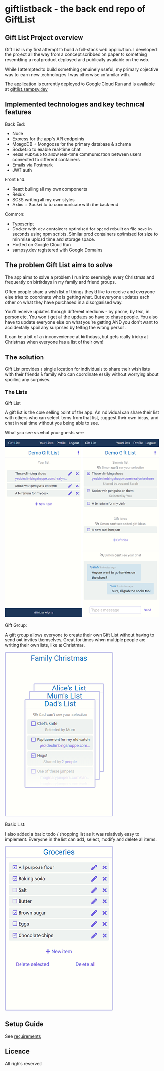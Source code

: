 # giftlistback - the back end repo of GiftList

## Gift List Project overview

Gift List is my first attempt to build a full-stack web application. I developed the project all the way from a concept scribbed on paper to something resembling a real product deployed and publically available on the web.

While I attempted to build something genuinely useful, my primary objective was to learn new technologies I was otherwise unfamilar with.

The application is currently deployed to Google Cloud Run and is available at [giftlist.sampsy.dev](https://giftlist.sampsy.dev)

## Implemented technologies and key technical features

Back End:

-   Node
-   Express for the app's API endpoints
-   MongoDB + Mongoose for the primary database & schema
-   Socket.io to enable real-time chat
-   Redis Pub/Sub to allow real-time communication between users connected to different containers
-   Emails via Postmark
-   JWT auth

Front End:

-   React builing all my own components
-   Redux
-   SCSS writing all my own styles
-   Axios + Socket.io to communicate with the back end

Common:

-   Typescript
-   Docker with dev containers optimised for speed rebuilt on file save in seconds using npm scripts. Similar prod containers optimised for size to minimise upload time and storage space.
-   Hosted on Google Cloud Run
-   sampsy.dev registered with Google Domains

## The problem Gift List aims to solve

The app aims to solve a problem I run into seemingly every Christmas and frequently on birthdays in my family and friend groups.

Often people share a wish list of things they’d like to receive and everyone else tries to coordinate who is getting what. But everyone updates each other on what they have purchased in a disorganised way.

You'll receive updates through different mediums - by phone, by text, in person etc. You won't get all the updates so have to chase people. You also have to update everyone else on what you're getting AND you don't want to accidentally spoil any surprises by telling the wrong person.

It can be a bit of an inconvenience at birthdays, but gets really tricky at Christmas when everyone has a list of their own!

## The solution

Gift List provides a single location for individuals to share their wish lists with their friends & family who can coordinate easily without worrying about spoiling any surprises.

### The Lists

Gift List:

A gift list is the core selling point of the app. An individual can share their list with others who can select items from that list, suggest their own ideas, and chat in real time without you being able to see.

What you see vs what your guests see:

<img src="documentation/giftListExampleSmall.png">

Gift Group:

A gift group allows everyone to create their own Gift List without having to send out invites themselves. Great for times when multiple people are writing their own lists, like at Christmas.

<img src="documentation/giftGroupExampleSmall.png">

Basic List:

I also added a basic todo / shopping list as it was relatively easy to implement. Everyone in the list can add, select, modify and delete all items.

<img src="documentation/basicListExampleSmall.png">

## Setup Guide

See [requirements](documentation/REQUIREMENTS.md)

## Licence

All rights reserved
